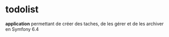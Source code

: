 # todolist

**application** permettant de créer des taches, de les gérer et de les archiver en Symfony 6.4
